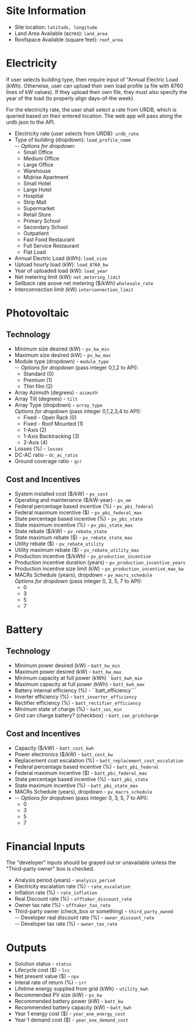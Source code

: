 # Site Information

- Site location: ```latitude, longitude```  
- Land Area Available (acres): ```land_area```  
- Roofspace Available (square feet): ```roof_area```  

# Electricity
If user selects building type, then require input of "Annual Electric Load (kWh).  Otherwise, user can upload their own load profile (a file with 8760 lines of kW values).  If they upload their own file, they must also specify the year of the load (to properly align days-of-the week).  

For the electricity rate, the user shall select a rate from URDB, which is queried based on their entered location.  The web app will pass along the urdb json to the API.  

- Electricity rate (user selects from URDB): ```urdb_rate```  
- Type of building (dropdown): ```load_profile_name```  
-- _Options for dropdown_:  
  * Small Office  
  * Medium Office  
  * Large Office  
  * Warehouse  
  * Midrise Apartment  
  * Small Hotel  
  * Large Hotel  
  * Hospital  
  * Strip Mall  
  * Supermarket  
  * Retail Store  
  * Primary School  
  * Secondary School  
  * Outpatient  
  * Fast Food Restaurant  
  * Full Service Restaurant  
  * Flat Load  
- Annual Electric Load (kWh): ```load_size```  
- Upload hourly load (kW): ```load_8760_kw```  
- Year of uploaded load (kW): ```load_year```  
- Net metering limit (kW): ```net_metering_limit```  
- Sellback rate avove net metering ($/kWh) ```wholesale_rate```  
- Interconnection limit (kW) ```interconnection_limit```  

# Photovoltaic

## Technology
- Minimum size desired (kW) - ```pv_kw_min```  
- Maximum size desired (kW) - ```pv_kw_max```  
- Module type (dropdown) - ```module_type```  
-- _Options for dropdown_ (pass integer 0,1,2 to API):  
  * Standard (0)    
  * Premium (1)  
  * Thin film (2)  
- Array Azimuth (degrees) - ```azimuth```
- Array Tilt (degrees) - ```tilt```
- Array Type (dropdown) - ```array_type```  
 _Options for dropdown_ (pass integer 0,1,2,3,4 to API):
  * Fixed - Open Rack (0)  
  * Fixed - Roof Mounted (1)
  * 1-Axis (2)  
  * 1-Axis Backtracking (3)  
  * 2-Axis (4)  
- Losses (%) - ```losses```
- DC-AC ratio - ```dc_ac_ratio```
- Ground coverage ratio - ```gcr```

## Cost and Incentives
- System installed cost ($/kW) - ```pv_cost```
- Operating and maintenance ($/kW-year) - ```pv_om```
- Federal percentage based incentive (%) - ```pv_pbi_federal```  
- Federal maximum incentive ($) - ```pv_pbi_federal_max```  
- State percentage based incentive (%) - ```pv_pbi_state```  
- State maximum incentive (%) - ```pv_pbi_state_max```  
- State rebate ($/kW) - ```pv_rebate_state```  
- State maximum rebate ($) - ```pv_rebate_state_max```  
- Utility rebate ($) - ```pv_rebate_utility```  
- Utility maximum rebate ($) - ```pv_rebate_utility_max```
- Production incentive ($/kWh) - ```pv_production_incentive```
- Production incentive duration (years) - ```pv_production_incentive_years```
- Production incentive size limit (kW) - ```pv_production_incentive_max_kw```
- MACRs Schedule (years), dropdown - ```pv_macrs_schedule```  
 _Options for dropdown_ (pass integer 0, 3, 5, 7 to API):  
  * 0  
  * 3  
  * 5  
  * 7  

# Battery

## Technology

- Minimum power desired (kW) - ```batt_kw_min```  
- Maximum power desired (kW) - ```batt_kw_max```  
- Minimum capacity at full power (kWh) ` ```batt_kwh_min```  
- Maximum capacity at full power (kWh) - ```batt_kwh_max```  
- Battery internal efficiency (%) - ``batt_efficiency```  
- Inverter efficiency (%) - ```batt_inverter_efficiency```  
- Rectifier efficiency (%) - ```batt_rectifier_efficiency```  
- Minimum state of charge (%) - ```batt_soc_min```  
- Grid can charge battery? (checkbox) - ```batt_can_gridcharge```  

## Cost and Incentives
- Capacity ($/kW) - ```batt_cost_kwh```  
- Power electronics ($/kW) - ```batt_cost_kw```  
- Replacement cost escalation (%) - ```batt_replacement_cost_escalation```  
- Federal percentage based incentive (%) - ```batt_pbi_federal```  
- Federal maximum incentive ($) - ```batt_pbi_federal_max```  
- State percentage based incentive (%) - ```batt_pbi_state```  
- State maximum incentive (%) - ```batt_pbi_state_max```  
- MACRs Schedule (years), dropdown - ```pv_macrs_schedule```  
- -- _Options for dropdown_ (pass integer 0, 3, 5, 7 to API):  
  * 0  
  * 3  
  * 5  
  * 7  


# Financial Inputs
The "developer" inputs should be grayed out or unavailable unless the "Third-party owner" box is checked.  

- Analysis period (years) - ```analysis_period```  
- Electricity escalation rate (%) - ```rate_escalation```  
- Inflation rate (%) - ```rate_inflation```  
- Real Discount rate (%) - ```offtaker_discount_rate```  
- Owner tax rate (%) - ```offtaker_tax_rate```  
- Third-party owner (check_box or something) - ```third_party_owned```  
-- Developer real discount rate (%) - ```owner_discount_rate```  
-- Developer tax rate (%) - ```owner_tax_rate```  

# Outputs
- Solution status - ```status```  
- Lifecycle cost ($) - ```lcc```  
- Net present value ($) - ```npv```
- Interal rate of return (%) - ```irr```
- Lifetime energy supplied from grid (kWh) - ```utility_kwh```  
- Recommended PV size (kW) - ```pv_kw```
- Recommended battery power (kW) - ```batt_kw```  
- Recommended battery capacity (kW) - ```batt_kwh```  
- Year 1 energy cost ($) - ```year_one_energy_cost```  
- Year 1 demand cost ($) - ```year_one_demand_cost```  
